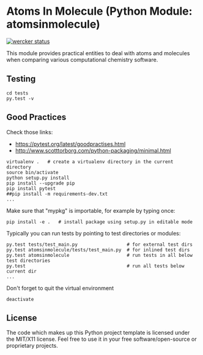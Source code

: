 # Atoms In Molecule (Python Module: atomsinmolecule)

[![wercker status](https://app.wercker.com/status/ea298b1bcee181efc903b099bc37ad78/m "wercker status")](https://app.wercker.com/project/bykey/ea298b1bcee181efc903b099bc37ad78)

This module provides practical entities to deal with atoms and molecules when comparing various computational chemistry software.


## Testing
```shell
cd tests
py.test -v
```

## Good Practices

Check those links:
- https://pytest.org/latest/goodpractises.html
- http://www.scotttorborg.com/python-packaging/minimal.html
```shell
virtualenv .   # create a virtualenv directory in the current directory
source bin/activate
python setup.py install
pip install --upgrade pip
pip install pytest
##pip install -m requirements-dev.txt
...
```

Make sure that "mypkg" is importable, for example by typing once:
```shell
pip install -e .   # install package using setup.py in editable mode
```

Typically you can run tests by pointing to test directories or modules:
```shell
py.test tests/test_main.py                  # for external test dirs
py.test atomsinmolecule/tests/test_main.py  # for inlined test dirs
py.test atomsinmolecule                     # run tests in all below test directories
py.test                                     # run all tests below current dir
...
```

Don't forget to quit the virtual environment
```shell
deactivate
```

## License

The code which makes up this Python project template is licensed under the MIT/X11 license. Feel free to use it in your free software/open-source or proprietary projects.
